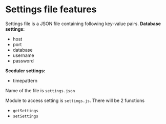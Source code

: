 # Settings file features

Settings file is a JSON file containing following key-value pairs.
**Database settings:**
- host
- port
- database
- username
- password

**Sceduler settings:**
- timepattern

Name of the file is `settings.json`

Module to access setting is `settings.js`. There will be 2 functions
- `getSettings`
- `setSettings`
